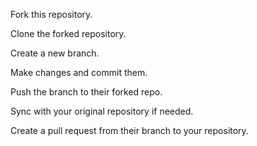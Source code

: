 Fork this repository.

Clone the forked repository.

Create a new branch.

Make changes and commit them.

Push the branch to their forked repo.

Sync with your original repository if needed.

Create a pull request from their branch to your repository.
